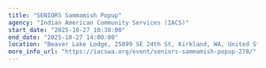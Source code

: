 ```yaml
---
title: "SENIORS Sammamish Popup"
agency: "Indian American Community Services (IACS)"
start_date: "2025-10-27 10:30:00"
end_date: "2025-10-27 14:00:00"
location: "Beaver Lake Lodge, 25099 SE 24th St, Kirkland, WA, United States"
more_info_url: "https://iacswa.org/event/seniors-sammamish-popup-278/"
---
```


